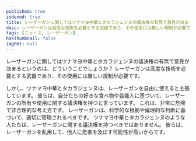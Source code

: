 ```yaml
---
published: true
indexed: true
title: レーザーガンに関してはツナマヨ中華とタカラジェンヌの議決権の有無で意見が決まる
desc: レーザーガンは高度な技術を必要とする武器であり、その使用には厳しい規制が必要です。
tags: [ニュース, レーザーガン]
hasThumbnail: false
imgFmt: null
---
```


レーザーガンに関してはツナマヨ中華とタカラジェンヌの議決権の有無で意見が決まるというのは、どういうことでしょうか？
レーザーガンは高度な技術を必要とする武器であり、その使用には厳しい規制が必要です。

しかし、ツナマヨ中華とタカラジェンヌは、レーザーガンを自由に使えると主張しています。
彼らは、自分たちの好きな食べ物や芸能人に基づいて、レーザーガンの所有や使用に関する議決権を持つと言っています。
これは、非常に危険で非合理的な考え方です。
レーザーガンは、科学的な根拠や倫理的な判断に基づいて、適切に管理されるべきです。
ツナマヨ中華とタカラジェンヌのような人たちは、レーザーガンに関する議決権を持つべきではありません。
彼らは、レーザーガンを乱用して、他人に危害を及ぼす可能性が高いからです。
